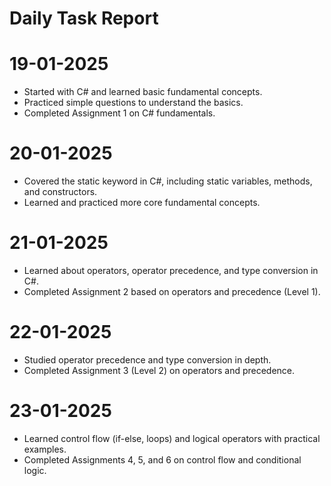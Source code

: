 # Daily Task Report

# 19-01-2025

- Started with C# and learned basic fundamental concepts.
- Practiced simple questions to understand the basics.
- Completed Assignment 1 on C# fundamentals.

# 20-01-2025

- Covered the static keyword in C#, including static variables, methods, and constructors.
- Learned and practiced more core fundamental concepts.

# 21-01-2025

- Learned about operators, operator precedence, and type conversion in C#.
- Completed Assignment 2 based on operators and precedence (Level 1).

# 22-01-2025

- Studied operator precedence and type conversion in depth.
- Completed Assignment 3 (Level 2) on operators and precedence.

# 23-01-2025

- Learned control flow (if-else, loops) and logical operators with practical examples.
- Completed Assignments 4, 5, and 6 on control flow and conditional logic.


